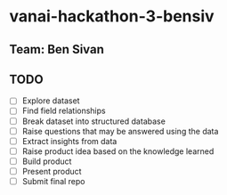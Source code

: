# vanai-hackathon-3-bensiv

## Team: Ben Sivan

## TODO

- [ ] Explore dataset  
- [ ] Find field relationships  
- [ ] Break dataset into structured database  
- [ ] Raise questions that may be answered using the data  
- [ ] Extract insights from data  
- [ ] Raise product idea based on the knowledge learned  
- [ ] Build product  
- [ ] Present product  
- [ ] Submit final repo  
